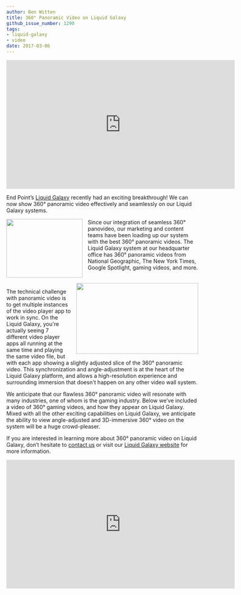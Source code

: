 ```yaml
---
author: Ben Witten
title: 360° Panoramic Video on Liquid Galaxy
github_issue_number: 1290
tags:
- liquid-galaxy
- video
date: 2017-03-06
---
```


<iframe allowfullscreen="" frameborder="0" height="338" src="https://www.youtube.com/embed/WEeobp-xQ2w" width="600"></iframe>

End Point’s [Liquid Galaxy](https://liquidgalaxy.endpoint.com/) recently had an exciting breakthrough! We can now show 360° panoramic video effectively and seamlessly on our Liquid Galaxy systems.

<div class="separator" style="clear: both; text-align: center;"><a href="/blog/2017/03/360-panoramic-video-on-liquid-galaxy/image-0-big.jpeg" imageanchor="1" style="clear: left; float: left; margin-bottom: 1em; margin-right: 1em;"><img border="0" height="154" src="/blog/2017/03/360-panoramic-video-on-liquid-galaxy/image-0.jpeg" width="200"/></a></div>

Since our integration of seamless 360° panovideo, our marketing and content teams have been loading up our system with the best 360° panoramic videos. The Liquid Galaxy system at our headquarter office has 360° panoramic videos from National Geographic, The New York Times, Google Spotlight, gaming videos, and more.

<div class="separator" style="clear: both; text-align: center;"><a href="/blog/2017/03/360-panoramic-video-on-liquid-galaxy/image-1-big.png" imageanchor="1" style="clear: right; float: right; margin-bottom: 1em; margin-left: 1em;"><img border="0" height="186" src="/blog/2017/03/360-panoramic-video-on-liquid-galaxy/image-1.png" width="320"/></a></div>

The technical challenge with panoramic video is to get multiple instances of the video player app to work in sync.  On the Liquid Galaxy, you're actually seeing 7 different video player apps all running at the same time and playing the same video file, but with each app showing a slightly adjusted slice of the 360° panoramic video.  This synchronization and angle-adjustment is at the heart of the Liquid Galaxy platform, and allows a high-resolution experience and surrounding immersion that doesn't happen on any other video wall system.

We anticipate that our flawless 360° panoramic video will resonate with many industries, one of whom is the gaming industry. Below we’ve included a video of 360° gaming videos, and how they appear on Liquid Galaxy. Mixed with all the other exciting capabilities on Liquid Galaxy, we anticipate the ability to view angle-adjusted and 3D-immersive 360° video on the system will be a huge crowd-pleaser.

If you are interested in learning more about 360° panoramic video on Liquid Galaxy, don’t hesitate to [contact us](https://liquidgalaxy.endpoint.com/?_ga=1.190550059.1655712057.1487176928#contact) or visit our [Liquid Galaxy website](https://liquidgalaxy.endpoint.com/) for more information.

<iframe allowfullscreen="" frameborder="0" height="338" src="https://www.youtube.com/embed/fBebOqPW304" width="600"></iframe>
